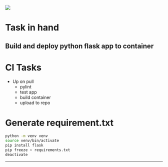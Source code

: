 [<img src="https://vettom-images.s3.eu-west-1.amazonaws.com/logo/vettom-banner.jpg">](https://vettom.pages.dev/)
# Task in hand

## Build and deploy python flask app to container

# CI Tasks
- Up on pull
  - pylint
  - test app
  - build container
  - upload to repo


# Generate requirement.txt
```bash
python -m venv venv
source venv/bin/activate
pip install flask
pip freeze > requirements.txt
deactivate
```
------------
